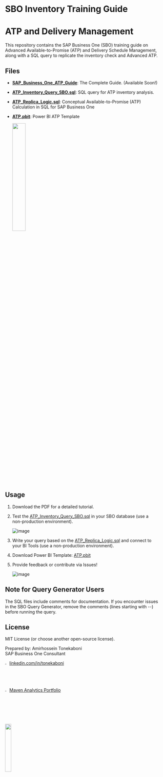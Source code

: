 # SBO Inventory Training Guide
# ATP and Delivery Management
This repository contains the SAP Business One (SBO) training guide on Advanced Available-to-Promise (ATP) and Delivery Schedule Management, along with a SQL query to replicate the inventory check and Advanced ATP.

## Files
- **[SAP_Business_One_ATP_Guide](https://help.sap.com/docs/SAP_BUSINESS_ONE/68a2e87fb29941b5bf959a184d9c6727/93230cc0be374dbbb9529368c91f9b3c.html)**: The Complete Guide. (Available Soon!)
- **[ATP_Inventory_Query_SBO.sql](SQL/ATP_Inventory_Query_SBO.sql)**: SQL query for ATP inventory analysis.
- **[ATP_Replica_Logic.sql](https://github.com/atonekaboni/SBO_Inventory/blob/main/SQL/ATP_Replica_Logic.sql)**: Conceptual Available-to-Promise (ATP) Calculation in SQL for SAP Business One
- **[ATP.pbit](https://github.com/atonekaboni/SBO_Inventory/blob/main/PBI/ATP.pbit)**: Power BI ATP Template

   <img src="https://github.com/user-attachments/assets/723e1abd-a2b7-44ed-8987-46156a410446" width="30%">

## Usage
1. Download the PDF for a detailed tutorial.
2. Test the [ATP_Inventory_Query_SBO.sql](SQL/ATP_Inventory_Query_SBO.sql) in your SBO database (use a non-production environment).

   ![image](https://github.com/user-attachments/assets/df9a5bb5-64e4-44a2-ba5d-24f33108cbe2)

   
4. Write your query based on the [ATP_Replica_Logic.sql](https://github.com/atonekaboni/SBO_Inventory/blob/main/SQL/ATP_Replica_Logic.sql) and connect to your BI Tools (use a non-production environment).
5. Download Power BI Template: [ATP.pbit](https://github.com/atonekaboni/SBO_Inventory/blob/main/PBI/ATP.pbit)
6. Provide feedback or contribute via Issues!

   ![image](https://github.com/user-attachments/assets/abafd33d-b7ea-42c1-9d11-495978e087d0)

## Note for Query Generator Users
The SQL files include comments for documentation. If you encounter issues in the SBO Query Generator, remove the comments (lines starting with --) before running the query.

## License
MIT License (or choose another open-source license).

Prepared by: Amirhossein Tonekaboni<br>SAP Business One Consultant

<img src="https://github.com/user-attachments/assets/810e92a1-f6eb-4a5b-a2f5-ea61ad1241af" width="2%">   [linkedin.com/in/tonekaboni](https://www.linkedin.com/in/tonekaboni/)
<br><img src="https://media.licdn.com/dms/image/v2/C4E0BAQGKWpCXrVLm3Q/company-logo_200_200/company-logo_200_200/0/1630580865071/maven_analytics_logo?e=2147483647&v=beta&t=qcxrRWZs5vlYYcpVOg8wAci5gc0UJmV_L0QlzWdaqwc" width="2%"> [Maven Analytics Portfolio](https://mavenanalytics.io/project/33114)
  
<br><img src="https://github.com/user-attachments/assets/23de988a-1c18-4938-8951-15715c6b1da4" width="20%">

